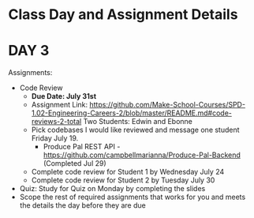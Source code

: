 # Class Day and Assignment Details

# DAY 3

Assignments:

- Code Review
  - **Due Date: July 31st**
  - Assignment Link: https://github.com/Make-School-Courses/SPD-1.02-Engineering-Careers-2/blob/master/README.md#code-reviews-2-total
    Two Students: Edwin and Ebonne
  - Pick codebases I would like reviewed and message one student Friday July 19.
    - Produce Pal REST API - https://github.com/campbellmarianna/Produce-Pal-Backend (Completed Jul 29)
  - Complete code review for Student 1 by Wednesday July 24
  - Complete code review for Student 2 by Tuesday July 30
- Quiz: Study for Quiz on Monday by completing the slides
- Scope the rest of required assignments that works for you and meets the details the day before they are due
